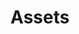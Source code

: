 ---
title: Assets
taxonomy:
    category:
        - docs
visible: true
highlight:
    enabled: false
---